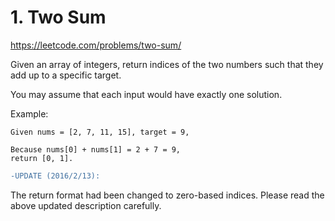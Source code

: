 # 1. Two Sum
https://leetcode.com/problems/two-sum/

Given an array of integers, return indices of the two numbers such that they add up to a specific target.

You may assume that each input would have exactly one solution.

Example:
```
Given nums = [2, 7, 11, 15], target = 9,

Because nums[0] + nums[1] = 2 + 7 = 9,
return [0, 1].
```
```diff
-UPDATE (2016/2/13):
```

The return format had been changed to zero-based indices. Please read the above updated description carefully.


